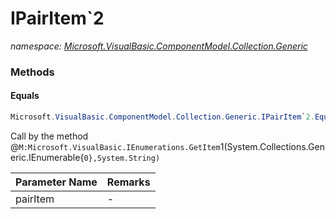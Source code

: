 ﻿# IPairItem`2
_namespace: [Microsoft.VisualBasic.ComponentModel.Collection.Generic](./index.md)_





### Methods

#### Equals
```csharp
Microsoft.VisualBasic.ComponentModel.Collection.Generic.IPairItem`2.Equals(Microsoft.VisualBasic.ComponentModel.Collection.Generic.IPairItem{`0,`1})
```
Call by the method @``M:Microsoft.VisualBasic.IEnumerations.GetItem``1(System.Collections.Generic.IEnumerable{``0},System.String)``

|Parameter Name|Remarks|
|--------------|-------|
|pairItem|-|



